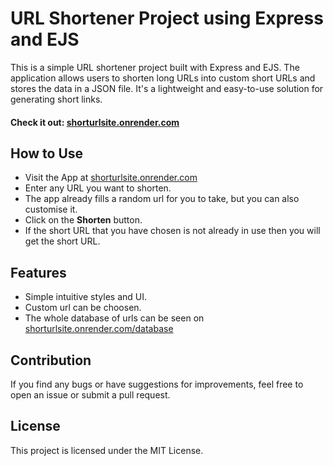 # URL Shortener Project using Express and EJS

This is a simple URL shortener project built with Express and EJS. The application allows users to shorten long URLs into custom short URLs and stores the data in a JSON file. It's a lightweight and easy-to-use solution for generating short links.
#### Check it out: [shorturlsite.onrender.com](https://shorturlsite.onrender.com/)

## How to Use
- Visit the App at [shorturlsite.onrender.com](https://shorturlsite.onrender.com/)
- Enter any URL you want to shorten.
- The app already fills a random url for you to take, but you can also customise it.
- Click on the **Shorten** button.
- If the short URL that you have chosen is not already in use then you will get the short URL.

## Features
- Simple intuitive styles and UI.
- Custom url can be choosen.
- The whole database of urls can be seen on [shorturlsite.onrender.com/database](https://shorturlsite.onrender.com/database)

## Contribution
If you find any bugs or have suggestions for improvements, feel free to open an issue or submit a pull request.

## License
This project is licensed under the MIT License.

